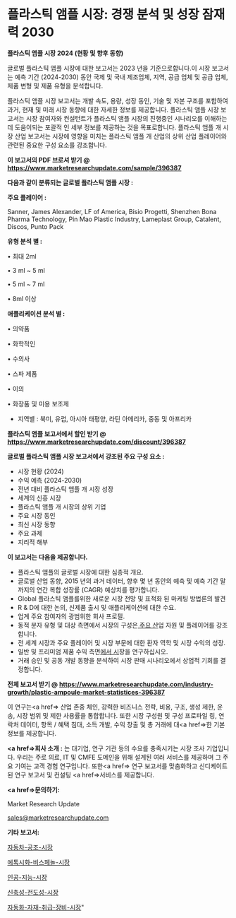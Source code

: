 # 플라스틱 앰플 시장: 경쟁 분석 및 성장 잠재력 2030

<strong>플라스틱 앰플 시장 2024 (현황 및 향후 동향)</strong>

글로벌 플라스틱 앰플 시장에 대한 보고서는 2023 년을 기준으로합니다.이 시장 보고서는 예측 기간 (2024-2030) 동안 국제 및 국내 제조업체, 지역, 공급 업체 및 공급 업체, 제품 변형 및 제품 유형을 분석합니다.

플라스틱 앰플 시장 보고서는 개발 속도, 용량, 성장 동인, 기술 및 자본 구조를 포함하여 과거, 현재 및 미래 시장 동향에 대한 자세한 정보를 제공합니다. 플라스틱 앰플 시장 보고서는 시장 참여자와 컨설턴트가 플라스틱 앰플 시장의 진행중인 시나리오를 이해하는 데 도움이되는 포괄적 인 세부 정보를 제공하는 것을 목표로합니다. 플라스틱 앰플 개 시장 산업 보고서는 시장에 영향을 미치는 플라스틱 앰플 개 산업의 상위 산업 플레이어와 관련된 중요한 구성 요소를 강조합니다.



<strong>이 보고서의 PDF 브로셔 받기 @ <a href=https://www.marketresearchupdate.com/sample/396387>https://www.marketresearchupdate.com/sample/396387</a></strong>



<strong>다음과 같이 분류되는 글로벌 플라스틱 앰플 시장 :</strong>



<strong>주요 플레이어 :</strong>

Sanner, James Alexander, LF of America, Bisio Progetti, Shenzhen Bona Pharma Technology, Pin Mao Plastic Industry, Lameplast Group, Catalent, Discos, Punto Pack



<strong>유형 분석 별 :</strong>

• 최대 2ml

• 3 ml ~ 5 ml

• 5 ml ~ 7 ml

• 8ml 이상



<strong>애플리케이션 분석 별 :</strong>

• 의약품

• 화학적인

• 수의사

• 스파 제품

• 이의

• 화장품 및 미용 보조제

<ul>
  <li>지역별 : 북미, 유럽, 아시아 태평양, 라틴 아메리카, 중동 및 아프리카</li>
</ul>


<strong>플라스틱 앰플 보고서에서 할인 받기 @ <a href=https://www.marketresearchupdate.com/discount/396387>https://www.marketresearchupdate.com/discount/396387</a></strong>



<strong>글로벌 플라스틱 앰플 시장 보고서에서 강조된 주요 구성 요소 :</strong>
<ul>
  <li>시장 현황 (2024)</li>
  <li>수익 예측 (2024-2030)</li>
  <li>전년 대비 플라스틱 앰플 개 시장 성장</li>
  <li>세계의 신흥 시장</li>
  <li>플라스틱 앰플 개 시장의 상위 기업</li>
  <li>주요 시장 동인</li>
  <li>최신 시장 동향</li>
  <li>주요 과제</li>
  <li>지리적 해부</li>
</ul>


<strong>이 보고서는 다음을 제공합니다.</strong>
<ul>
  <li>플라스틱 앰플의 글로벌 시장에 대한 심층적 개요.</li>
  <li>글로벌 산업 동향, 2015 년의 과거 데이터, 향후 몇 년 동안의 예측 및 예측 기간 말까지의 연간 복합 성장률 (CAGR) 예상치를 평가합니다.</li>
  <li>Global 플라스틱 앰플를위한 새로운 시장 전망 및 표적화 된 마케팅 방법론의 발견</li>
  <li>R &amp; D에 대한 논의, 신제품 출시 및 애플리케이션에 대한 수요.</li>
  <li>업계 주요 참여자의 광범위한 회사 프로필.</li>
  <li>동적 분자 유형 및 대상 측면에서 시장의 구성은<a href=> 주요 산</a>업 자원 및 플레이어를 강조합니다.</li>
  <li>전 세계 시장과 주요 플레이어 및 시장 부문에 대한 환자 역학 및 시장 수익의 성장.</li>
  <li>일반 및 프리미엄 제품 수익 측면<a href=>에서 시</a>장을 연구하십시오.</li>
  <li>거래 승인 및 공동 개발 동향을 분석하여 시장 판매 시나리오에서 상업적 기회를 결정합니다.</li>
</ul>



<strong>전체 보고서 받기 @ <a href=https://www.marketresearchupdate.com/industry-growth/plastic-ampoule-market-statistices-396387>https://www.marketresearchupdate.com/industry-growth/plastic-ampoule-market-statistices-396387</a></strong>

이 연구는<a href=> 산업 존중</a> 체인, 강력한 비즈니스 전략, 비용, 구조, 생성 제한, 운송, 시장 범위 및 제한 사용률을 통합합니다. 또한 시장 구성원 및 구성 프로파일 링, 연락처 데이터, 항목 / 혜택 침대, 소득 개발, 수익 창출 및 총 거래에 대<a href=>한 기본 </a>정보를 제공합니다.



<strong><a href=>회사 소</a>개 :</strong>
는 대기업, 연구 기관 등의 수요를 충족시키는 시장 조사 기업입니다. 우리는 주로 의료, IT 및 CMFE 도메인을 위해 설계된 여러 서비스를 제공하며 그 주요 기여는 고객 경험 연구입니다. 또한<a href=> 연구 보</a>고서를 맞춤화하고 신디케이트 된 연구 보고서 및 컨설팅 <a href=>서비스</a>를 제공합니다.



<strong><a href=>문의하기:</a></strong>

Market Research Update

sales@marketresearchupdate.com



<strong>기타 보고서:</strong>

<a href=https://www.linkedin.com/pulse/자동차-공조-시장-진입-전략-및-위험-평가2029년-trend-tracking-tips-360-analysis/>자동차-공조-시장</a>

<a href=https://www.linkedin.com/pulse/에톡시화-비스페놀-시장-규모-및-성장-2023-consumer-connection-compendium-ana-rciuf/>에톡시화-비스페놀-시장</a>

<a href=https://www.linkedin.com/pulse/인공-지능-시장-세분화-연구-및-목표-고객2029년-analytics-alchemy-360-analysis-ja9xf/>인공-지능-시장</a>

<a href=https://www.linkedin.com/pulse/신축성-전도성-시장-규모-및-성장-2023-analytics-alchemy-360-analysis-ja3nf/>신축성-전도성-시장</a>

<a href=https://www.linkedin.com/pulse/자동화-자재-취급-장비-시장-경쟁-분석-및-성장-잠재력-2030-kjd7f/>자동화-자재-취급-장비-시장</a>"
